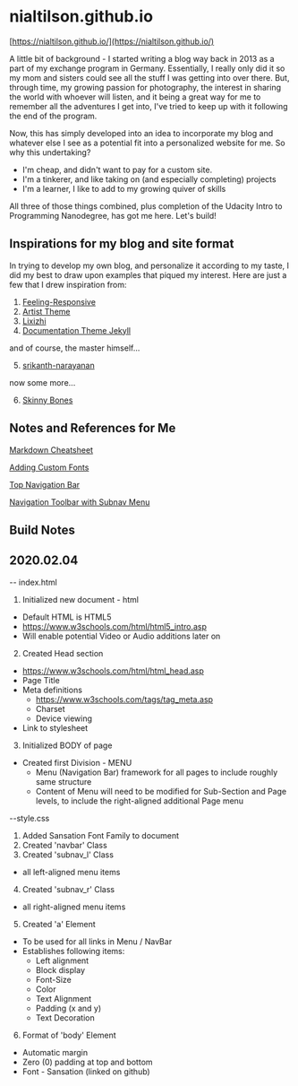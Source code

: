 # nialtilson.github.io

[https://nialtilson.github.io/](https://nialtilson.github.io/)

A little bit of background - I started writing a blog way back in 2013 as a part of my exchange program in Germany. Essentially, I really only did it so my mom and sisters could see all the stuff I was getting into over there. But, through time, my growing passion for photography, the interest in sharing the world with whoever will listen, and it being a great way for me to remember all the adventures I get into, I've tried to keep up with it following the end of the program.

Now, this has simply developed into an idea to incorporate my blog and whatever else I see as a potential fit into a personalized website for me. So why this undertaking?
  * I'm cheap, and didn't want to pay for a custom site.
  * I'm a tinkerer, and like taking on (and especially completing) projects
  * I'm a learner, I like to add to my growing quiver of skills

All three of those things combined, plus completion of the Udacity Intro to Programming Nanodegree, has got me here. Let's build!

## Inspirations for my blog and site format
In trying to develop my own blog, and personalize it according to my taste, I did my best to draw upon examples that piqued my interest. Here are just a few that I drew inspiration from:
1. [Feeling-Responsive](https://github.com/Phlow/feeling-responsive)
2. [Artist Theme](http://ninapetrop.github.io/Artist-Theme/)
3. [Lixizhi](https://github.com/lixizhi/lixizhi.github.io)
4. [Documentation Theme Jekyll](https://idratherbewriting.com/documentation-theme-jekyll/)

and of course, the master himself...

5. [srikanth-narayanan](https://github.com/srikanth-narayanan/srikanth-narayanan.github.io)

now some more...

6. [Skinny Bones](https://mmistakes.github.io/skinny-bones-jekyll/articles/)


## Notes and References for Me
[Markdown Cheatsheet](https://github.com/adam-p/markdown-here/wiki/Markdown-Cheatsheet)

[Adding Custom Fonts](https://www.pagecloud.com/blog/how-to-add-custom-fonts-to-any-website)

[Top Navigation Bar](https://www.w3schools.com/howto/howto_js_topnav.asp)

[Navigation Toolbar with Subnav Menu](https://www.w3schools.com/howto/howto_css_subnav.asp)


## Build Notes
## 2020.02.04
-- index.html
1. Initialized new document - html
  * Default HTML is HTML5
  * https://www.w3schools.com/html/html5_intro.asp
  * Will enable potential Video or Audio additions later on
2. Created Head section
  * https://www.w3schools.com/html/html_head.asp
  * Page Title
  * Meta definitions
    * https://www.w3schools.com/tags/tag_meta.asp
    * Charset
    * Device viewing
  * Link to stylesheet
3. Initialized BODY of page
  * Created first Division - MENU
    * Menu (Navigation Bar) framework for all pages to include roughly same structure
    * Content of Menu will need to be modified for Sub-Section and Page levels, to include the right-aligned additional Page menu


--style.css
1. Added Sansation Font Family to document
2. Created 'navbar' Class
3. Created 'subnav_l' Class
  * all left-aligned menu items
4. Created 'subnav_r' Class
  * all right-aligned menu items
5. Created 'a' Element
  * To be used for all links in Menu / NavBar
  * Establishes following items:
    * Left alignment
    * Block display
    * Font-Size
    * Color
    * Text Alignment
    * Padding (x and y)
    * Text Decoration
6. Format of 'body' Element
  * Automatic margin
  * Zero (0) padding at top and bottom
  * Font - Sansation (linked on github)
